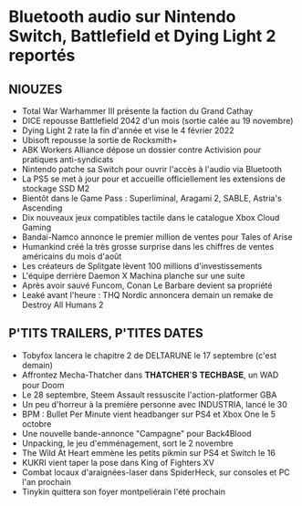 # Bluetooth audio sur Nintendo Switch, Battlefield et Dying Light 2 reportés

## NIOUZES

- Total War Warhammer III présente la faction du Grand Cathay
- DICE repousse Battlefield 2042 d'un mois (sortie calée au 19 novembre)
- Dying Light 2 rate la fin d'année et vise le 4 février 2022
- Ubisoft repousse la sortie de Rocksmith+
- ABK Workers Alliance dépose un dossier contre Activision pour pratiques anti-syndicats
- Nintendo patche sa Switch pour ouvrir l'accès à l'audio via Bluetooth
- La PS5 se met à jour pour et accueille officiellement les extensions de stockage SSD M2
- Bientôt dans le Game Pass : Superliminal, Aragami 2, SABLE, Astria's Ascending
- Dix nouveaux jeux compatibles tactile dans le catalogue Xbox Cloud Gaming
- Bandai-Namco annonce le premier million de ventes pour Tales of Arise
- Humankind créé la très grosse surprise dans les chiffres de ventes américains du mois d'août
- Les créateurs de Splitgate lèvent 100 millions d'investissements
- L'équipe derrière Daemon X Machina planche sur une suite
- Après avoir sauvé Funcom, Conan Le Barbare devient sa propriété
- Leaké avant l'heure : THQ Nordic annoncera demain un remake de Destroy All Humans 2

## P'TITS TRAILERS, P'TITES DATES

- Tobyfox lancera le chapitre 2 de DELTARUNE le 17 septembre (c'est demain)
- Affrontez Mecha-Thatcher dans 𝐓𝐇𝐀𝐓𝐂𝐇𝐄𝐑'𝐒 𝐓𝐄𝐂𝐇𝐁𝐀𝐒𝐄, un WAD pour Doom
- Le 28 septembre, Steem Assault ressuscite l'action-platformer GBA
- Un peu d'horreur à la première personne avec INDUSTRIA, lancé le 30
- BPM : Bullet Per Minute vient headbanger sur PS4 et Xbox One le 5 octobre
- Une nouvelle bande-annonce "Campagne" pour Back4Blood
- Unpacking, le jeu d'emménagement, sort le 2 novembre
- The Wild At Heart emmène les petits pikmin sur PS4 et Switch le 16
- KUKRI vient taper la pose dans King of Fighters XV
- Combat locaux d'araignées-laser dans SpiderHeck, sur consoles et PC l'an prochain
- Tinykin quittera son foyer montpeliérain l'été prochain
